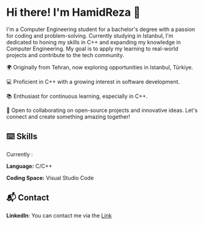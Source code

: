 
# Hi there! I'm HamidReza 👋 

I'm a Computer Engineering student for a bachelor's degree with a passion for coding and problem-solving. Currently studying in Istanbul, I'm dedicated to honing my skills in C++ and expanding my knowledge in Computer Engineering. My goal is to apply my learning to real-world projects and contribute to the tech community.

🌍 Originally from Tehran, now exploring opportunities in Istanbul, Türkiye. 

💻 Proficient in C++ with a growing interest in software development. 

📚 Enthusiast for continuous learning, especially in C++. 

🌱 Open to collaborating on open-source projects and innovative ideas. Let's connect and create something amazing together!
## ⌨️ Skills
Currently :

**Language:** C/C++

**Coding Space:** Visual Studio Code


## 📬 Contact

**LinkedIn**: You can contact me via the [Link](https://bio.site/hamidrghavami)
